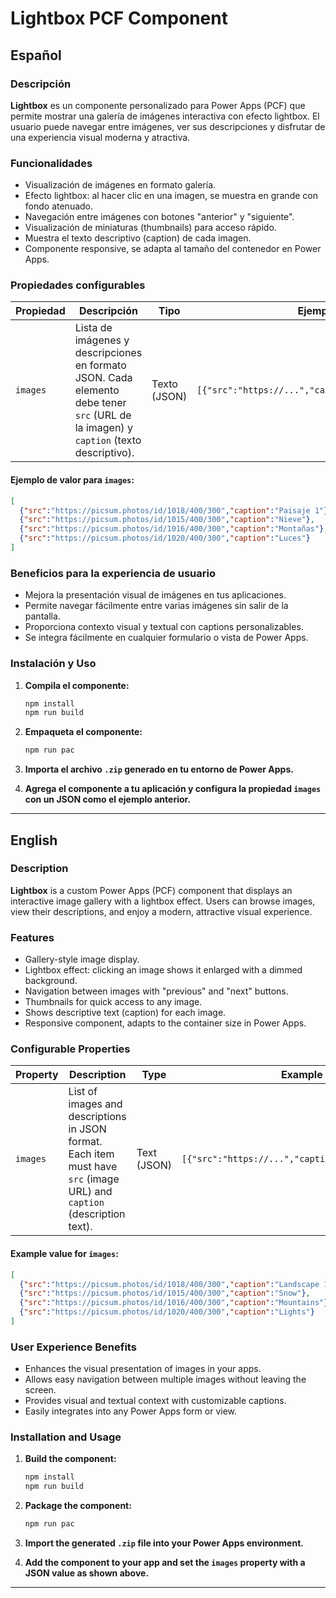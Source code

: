 # Lightbox PCF Component

## Español

### Descripción

**Lightbox** es un componente personalizado para Power Apps (PCF) que permite mostrar una galería de imágenes interactiva con efecto lightbox. El usuario puede navegar entre imágenes, ver sus descripciones y disfrutar de una experiencia visual moderna y atractiva.

### Funcionalidades

- Visualización de imágenes en formato galería.
- Efecto lightbox: al hacer clic en una imagen, se muestra en grande con fondo atenuado.
- Navegación entre imágenes con botones "anterior" y "siguiente".
- Visualización de miniaturas (thumbnails) para acceso rápido.
- Muestra el texto descriptivo (caption) de cada imagen.
- Componente responsive, se adapta al tamaño del contenedor en Power Apps.

### Propiedades configurables

| Propiedad | Descripción | Tipo | Ejemplo |
|-----------|-------------|------|---------|
| `images`  | Lista de imágenes y descripciones en formato JSON. Cada elemento debe tener `src` (URL de la imagen) y `caption` (texto descriptivo). | Texto (JSON) | `[{"src":"https://...","caption":"Descripción"}]` |

#### Ejemplo de valor para `images`:

```json
[
  {"src":"https://picsum.photos/id/1018/400/300","caption":"Paisaje 1"},
  {"src":"https://picsum.photos/id/1015/400/300","caption":"Nieve"},
  {"src":"https://picsum.photos/id/1016/400/300","caption":"Montañas"},
  {"src":"https://picsum.photos/id/1020/400/300","caption":"Luces"}
]
```

### Beneficios para la experiencia de usuario

- Mejora la presentación visual de imágenes en tus aplicaciones.
- Permite navegar fácilmente entre varias imágenes sin salir de la pantalla.
- Proporciona contexto visual y textual con captions personalizables.
- Se integra fácilmente en cualquier formulario o vista de Power Apps.

### Instalación y Uso

1. **Compila el componente:**
   ```sh
   npm install
   npm run build
   ```

2. **Empaqueta el componente:**
   ```sh
   npm run pac
   ```

3. **Importa el archivo `.zip` generado en tu entorno de Power Apps.**

4. **Agrega el componente a tu aplicación y configura la propiedad `images` con un JSON como el ejemplo anterior.**

---

## English

### Description

**Lightbox** is a custom Power Apps (PCF) component that displays an interactive image gallery with a lightbox effect. Users can browse images, view their descriptions, and enjoy a modern, attractive visual experience.

### Features

- Gallery-style image display.
- Lightbox effect: clicking an image shows it enlarged with a dimmed background.
- Navigation between images with "previous" and "next" buttons.
- Thumbnails for quick access to any image.
- Shows descriptive text (caption) for each image.
- Responsive component, adapts to the container size in Power Apps.

### Configurable Properties

| Property | Description | Type | Example |
|----------|-------------|------|---------|
| `images` | List of images and descriptions in JSON format. Each item must have `src` (image URL) and `caption` (description text). | Text (JSON) | `[{"src":"https://...","caption":"Description"}]` |

#### Example value for `images`:

```json
[
  {"src":"https://picsum.photos/id/1018/400/300","caption":"Landscape 1"},
  {"src":"https://picsum.photos/id/1015/400/300","caption":"Snow"},
  {"src":"https://picsum.photos/id/1016/400/300","caption":"Mountains"},
  {"src":"https://picsum.photos/id/1020/400/300","caption":"Lights"}
]
```

### User Experience Benefits

- Enhances the visual presentation of images in your apps.
- Allows easy navigation between multiple images without leaving the screen.
- Provides visual and textual context with customizable captions.
- Easily integrates into any Power Apps form or view.

### Installation and Usage

1. **Build the component:**
   ```sh
   npm install
   npm run build
   ```

2. **Package the component:**
   ```sh
   npm run pac
   ```

3. **Import the generated `.zip` file into your Power Apps environment.**

4. **Add the component to your app and set the `images` property with a JSON value as shown above.**

---